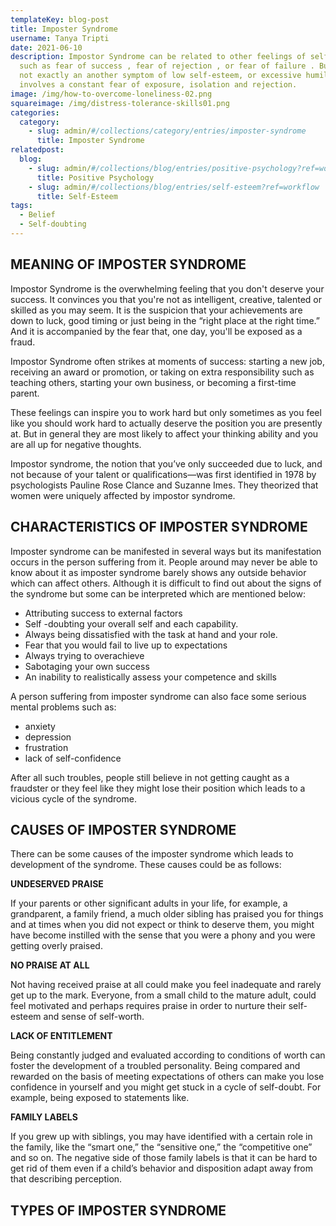 ```yaml
---
templateKey: blog-post
title: Imposter Syndrome
username: Tanya Tripti
date: 2021-06-10
description: Impostor Syndrome can be related to other feelings of self-doubt,
  such as fear of success , fear of rejection , or fear of failure . But it's
  not exactly an another symptom of low self-esteem, or excessive humility. It
  involves a constant fear of exposure, isolation and rejection.
image: /img/how-to-overcome-loneliness-02.png
squareimage: /img/distress-tolerance-skills01.png
categories:
  category:
    - slug: admin/#/collections/category/entries/imposter-syndrome
      title: Imposter Syndrome
relatedpost:
  blog:
    - slug: admin/#/collections/blog/entries/positive-psychology?ref=workflow
      title: Positive Psychology
    - slug: admin/#/collections/blog/entries/self-esteem?ref=workflow
      title: Self-Esteem
tags:
  - Belief
  - Self-doubting
---
```

<!--StartFragment-->

## **MEANING OF IMPOSTER SYNDROME**

Impostor Syndrome is the overwhelming feeling that you don't deserve your success. It convinces you that you're not as intelligent, creative, talented or skilled as you may seem. It is the suspicion that your achievements are down to luck, good timing or just being in the “right place at the right time.” And it is accompanied by the fear that, one day, you'll be exposed as a fraud.

Impostor Syndrome often strikes at moments of success: starting a new job, receiving an award or promotion, or taking on extra responsibility such as teaching others, starting your own business, or becoming a first-time parent.

These feelings can inspire you to work hard but only sometimes as you feel like you should work hard to actually deserve the position you are presently at. But in general they are most likely to affect your thinking ability and you are all up for negative thoughts.

Impostor syndrome, the notion that you’ve only succeeded due to luck, and not because of your talent or qualifications—was first identified in 1978 by psychologists Pauline Rose Clance and Suzanne Imes. They theorized that women were uniquely affected by impostor syndrome.

## **CHARACTERISTICS OF IMPOSTER SYNDROME**

Imposter syndrome can be manifested in several ways but its manifestation occurs in the person suffering from it. People around may never be able to know about it as imposter syndrome barely shows any outside behavior which can affect others. Although it is difficult to  find out about the signs of the syndrome but some can be interpreted which are mentioned below:

* Attributing success to external factors
* Self -doubting your overall self and each capability.
* Always being dissatisfied with the task at hand and your role.
* Fear that you would fail to live up to expectations
* Always trying to overachieve
* Sabotaging your own success
* An inability to realistically assess your competence and skills

A person suffering from imposter syndrome can also face some serious mental problems such as:

* anxiety
* depression
* frustration
* lack of self-confidence

After all such troubles, people still believe in not getting caught as a fraudster or they feel like they might lose their position which leads to a vicious cycle of the syndrome.

## **CAUSES OF IMPOSTER SYNDROME**

There can be some causes of the imposter syndrome which leads to development of the syndrome. These causes could be as follows:

**UNDESERVED PRAISE**

If your parents or other significant adults in your life, for example, a grandparent, a family friend, a much older sibling has praised you for things and at times when you did not expect or think to deserve them, you might have become instilled with the sense that you were a phony and you were getting overly praised.

**NO PRAISE AT ALL**

Not having received praise at all could make you feel inadequate and rarely get up to the mark. Everyone, from a small child to the mature adult, could feel motivated and perhaps requires praise in order to nurture their self-esteem and sense of self-worth. 

**LACK OF ENTITLEMENT**

Being constantly judged and evaluated according to conditions of worth can foster the development of a troubled personality. Being compared and rewarded on the basis of meeting expectations of others can make you lose confidence in yourself and you might get stuck in a cycle of self-doubt. For example, being exposed to statements like.

**FAMILY LABELS**

If you grew up with siblings, you may have identified with a certain role in the family, like the “smart one,” the “sensitive one,” the “competitive one” and so on. The negative side of those family labels is that it can be hard to get rid of them even if a child’s behavior and disposition adapt away from that describing perception.

## **TYPES OF IMPOSTER SYNDROME**

<!--EndFragment-->

<!--EndFragment-->

<!--EndFragment-->